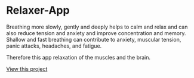 # Relaxer-App

Breathing more slowly, gently and deeply helps to calm and relax and can also reduce tension and anxiety and improve concentration and memory. Shallow and fast breathing can contribute to anxiety, muscular tension, panic attacks, headaches, and fatigue.

Therefore this app relaxation of the muscles and the brain.

[View this project](https://akumar111.github.io/Relaxer-App/)
